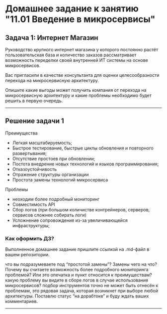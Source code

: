 # Домашнее задание к занятию "11.01 Введение в микросервисы"

## Задача 1: Интернет Магазин

Руководство крупного интернет магазина у которого постоянно растёт пользовательская база и количество заказов рассматривает возможность переделки своей внутренней ИТ системы на основе микросервисов. 

Вас пригласили в качестве консультанта для оценки целесообразности перехода на микросервисную архитектуру. 

Опишите какие выгоды может получить компания от перехода на микросервисную архитектуру и какие проблемы необходимо будет решить в первую очередь.

---

## Решение задачи 1
Преимущества

- Легкая масштабируемость;
- Быстрое тестирование, быстрые циклы обновления и повторного развертывания;
- Отсутствие простоев при обновлении;
- Постота внедрение новых технологий и языков программирования;
- Отказоустойчивость
- Отражение структуры организации
- Простота замены технологий микросервиса

Проблемы 
- неоходим более подробный мониторинг
- Совместимость API
- Cбор логов (при большом количистве контрейнеров, серверов, сервисов сложнее собирать логи)
- Усложнение сопровождения из-за увеличивающейся инфраструктуры;

### Как оформить ДЗ?

Выполненное домашнее задание пришлите ссылкой на .md-файл в вашем репозитории.

что вы подразумеваете под “простотой замены”? Замены чего на что?
Почему вы считаете возможность более подробного мониторинга проблемой? Или это опечатка и пункт относится к преимуществам?
какую проблему вы видите в сборе логов в случае использования микросервисов?
подбор инструментов точно не может быть отнесён к проблемам, это рядовая задача, которая возникнет при выборе любой архитектуры.
Поставлю статус “на дорабтоке” и буду ждать ваших комментариев.

---
